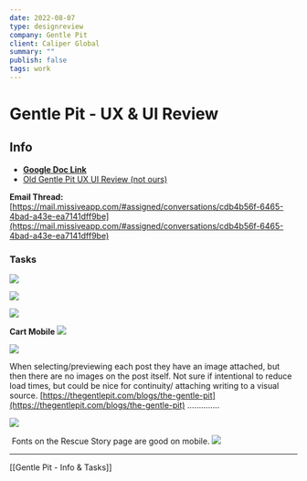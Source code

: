 ```yaml
---
date: 2022-08-07
type: designreview
company: Gentle Pit
client: Caliper Global
summary: ""
publish: false
tags: work
---
```


# Gentle Pit - UX & UI Review

## Info
- [**Google Doc Link**](https://docs.google.com/document/d/1cUo5gg8YYk57o13xkThIvwbqoqLX41Jua3_Y7-iYx-Q/edit?usp=sharing)
- [Old Gentle Pit UX UI Review (not ours)](https://docs.google.com/document/d/1TaPIWBkL5nBXlL1D3O1-oVQXInjWZOeN/edit?usp=sharing&ouid=110817163015666125328&rtpof=true&sd=true)

**Email Thread:** [https://mail.missiveapp.com/#assigned/conversations/cdb4b56f-6465-4bad-a43e-ea7141dff9be](https://mail.missiveapp.com/#assigned/conversations/cdb4b56f-6465-4bad-a43e-ea7141dff9be)

### Tasks
![](https://images.amplenote.com/2946f606-dd81-11ec-9b16-b611ef8a7f6f/fd10c64b-55ac-4d38-9d26-caabd81ca149.jpg)

![](https://images.amplenote.com/2946f606-dd81-11ec-9b16-b611ef8a7f6f/88d9e8cc-4fbb-441f-8271-8252a2c0eaa5.jpg)

![](https://images.amplenote.com/2946f606-dd81-11ec-9b16-b611ef8a7f6f/65003b40-f12b-4fce-bef6-6250a8dd251c.jpg)

**Cart Mobile**
![](https://images.amplenote.com/2946f606-dd81-11ec-9b16-b611ef8a7f6f/5a0b0b5e-5e85-4d7f-9e3b-75201d95b233.jpg)

![](https://images.amplenote.com/2946f606-dd81-11ec-9b16-b611ef8a7f6f/e653839d-985f-4ab7-82f1-8965613eebb8.jpg)

When selecting/previewing each post they have an image attached, but then there are no images on the post itself. Not sure if intentional to reduce load times, but could be nice for continuity/ attaching writing to a visual source. [https://thegentlepit.com/blogs/the-gentle-pit](https://thegentlepit.com/blogs/the-gentle-pit) …………..

![](https://images.amplenote.com/2946f606-dd81-11ec-9b16-b611ef8a7f6f/56e873a5-e2c2-41e9-8a5e-b6ebde1684b6.jpg)

 Fonts on the Rescue Story page are good on mobile.
![](https://images.amplenote.com/2946f606-dd81-11ec-9b16-b611ef8a7f6f/655591d5-10ff-46ff-9670-605a4ce45621.jpg)

---
[[Gentle Pit - Info & Tasks]]